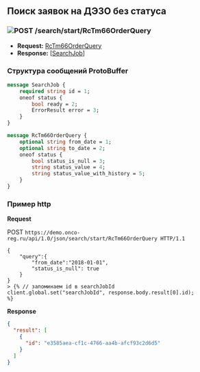 ## Поиск заявок на ДЭЗО без статуса

### ![POST](../../../../img/post.png) /search/start/RcTm66OrderQuery
* **Request:** [RcTm66OrderQuery](../../../../types/types.md#com.siams.med.api.RcTm66OrderQuery) 
* **Response:** [[SearchJob](../../../../types/types.md#com.siams.med.api.SearchJob)]

### Структура сообщений ProtoBuffer

```proto
message SearchJob {
    required string id = 1;
    oneof status {
        bool ready = 2;
        ErrorResult error = 3;
    }
}

message RcTm66OrderQuery {
    optional string from_date = 1;
    optional string to_date = 2;
    oneof status {
        bool status_is_null = 3;
        string status_value = 4;
        string status_value_with_history = 5;
    }
}
```

### Пример http

**Request**

POST `https://demo.onco-reg.ru/api/1.0/json/search/start/RcTm66OrderQuery HTTP/1.1`
```
{
    "query":{
        "from_date":"2018-01-01",
        "status_is_null": true
    }
}
> {% // запоминаем id в searchJobId
client.global.set("searchJobId", response.body.result[0].id);
%}
```

**Response**

```json
{
  "result": [
    {
      "id": "e3585aea-cf1c-4766-aa4b-afcf93c2d6d5"
    }
  ]
}
```